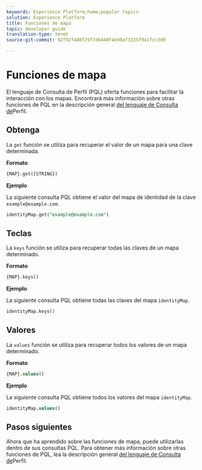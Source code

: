 ```yaml
---
keywords: Experience Platform;home;popular topics
solution: Experience Platform
title: Funciones de mapa
topic: developer guide
translation-type: tm+mt
source-git-commit: 92f92f480f29f7d6440f4e90af3225f9a1fcc3d0

---
```



# Funciones de mapa

El lenguaje de Consulta de Perfil (PQL) oferta funciones para facilitar la interacción con los mapas. Encontrará más información sobre otras funciones de PQL en la descripción general [del lenguaje de Consulta de](./overview.md)Perfil.

## Obtenga

La `get` función se utiliza para recuperar el valor de un mapa para una clave determinada.

**Formato**

```sql
{MAP}.get({STRING})
```

**Ejemplo**

La siguiente consulta PQL obtiene el valor del mapa de identidad de la clave `example@example.com`.

```sql
identityMap.get("example@example.com")
```

## Teclas

La `keys` función se utiliza para recuperar todas las claves de un mapa determinado.

**Formato**

```sql
{MAP}.keys()
```

**Ejemplo**

La siguiente consulta PQL obtiene todas las claves del mapa `identityMap`.

```sql
identityMap.keys()
```

## Valores

La `values` función se utiliza para recuperar todos los valores de un mapa determinado.

**Formato**

```sql
{MAP}.values()
```

**Ejemplo**

La siguiente consulta PQL obtiene todos los valores del mapa `identityMap`.

```sql
identityMap.values()
```

## Pasos siguientes

Ahora que ha aprendido sobre las funciones de mapa, puede utilizarlas dentro de sus consultas PQL. Para obtener más información sobre otras funciones de PQL, lea la descripción general [del lenguaje de Consulta de](./overview.md)Perfil.

